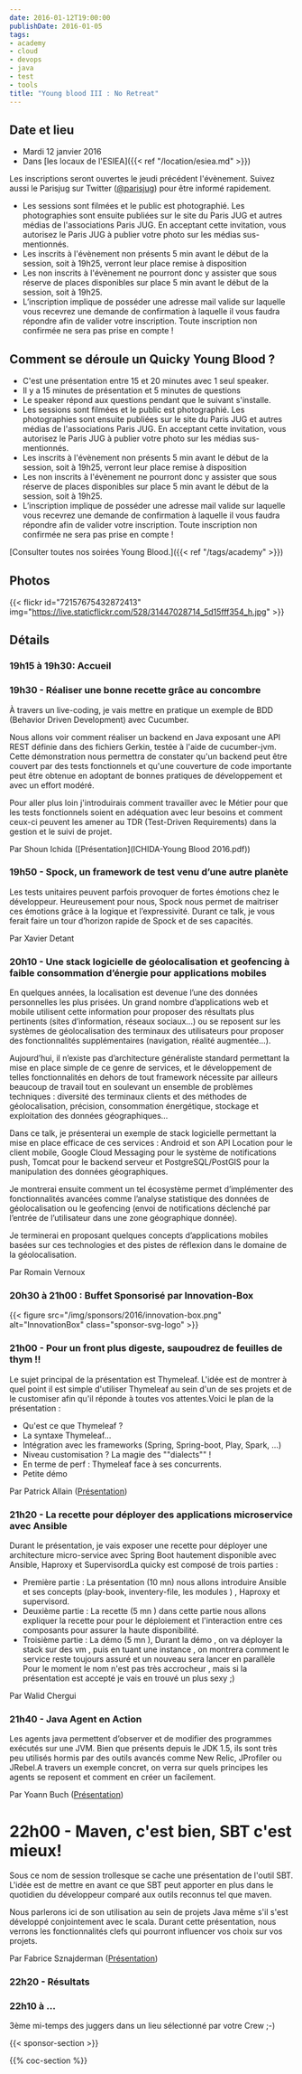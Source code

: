 ```yaml
---
date: 2016-01-12T19:00:00
publishDate: 2016-01-05
tags:
- academy
- cloud
- devops
- java
- test
- tools
title: "Young blood III : No Retreat"
---
```


## Date et lieu

- Mardi 12 janvier 2016
- Dans [les locaux de l'ESIEA]({{< ref "/location/esiea.md" >}})

Les inscriptions seront ouvertes le jeudi précédent l'évènement. Suivez aussi le Parisjug sur Twitter ([@parisjug](https://twitter.com/parisjug)) pour être informé rapidement.
- Les sessions sont filmées et le public est photographié. Les photographies sont ensuite publiées sur le site du Paris JUG et autres médias de l'associations Paris JUG. En acceptant cette invitation, vous autorisez le Paris JUG à publier votre photo sur les médias sus-mentionnés.
- Les inscrits à l'évènement non présents 5 min avant le début de la session, soit à 19h25, verront leur place remise à disposition
- Les non inscrits à l'évènement ne pourront donc y assister que sous réserve de places disponibles sur place 5 min avant le début de la session, soit à 19h25.
- L’inscription implique de posséder une adresse mail valide sur laquelle vous recevrez une demande de confirmation à laquelle il vous faudra répondre afin de valider votre inscription. Toute inscription non confirmée ne sera pas prise en compte !


## Comment se déroule un Quicky Young Blood ?

- C'est une présentation entre 15 et 20 minutes avec 1 seul speaker.
- Il y a 15 minutes de présentation et 5 minutes de questions
- Le speaker répond aux questions pendant que le suivant s'installe.
- Les sessions sont filmées et le public est photographié. Les photographies sont ensuite publiées sur le site du Paris JUG et autres médias de l'associations Paris JUG. En acceptant cette invitation, vous autorisez le Paris JUG à publier votre photo sur les médias sus-mentionnés.
- Les inscrits à l'évènement non présents 5 min avant le début de la session, soit à 19h25, verront leur place remise à disposition
- Les non inscrits à l'évènement ne pourront donc y assister que sous réserve de places disponibles sur place 5 min avant le début de la session, soit à 19h25.
- L’inscription implique de posséder une adresse mail valide sur laquelle vous recevrez une demande de confirmation à laquelle il vous faudra répondre afin de valider votre inscription. Toute inscription non confirmée ne sera pas prise en compte !

[Consulter toutes nos soirées Young Blood.]({{< ref "/tags/academy" >}})

## Photos

{{< flickr id="72157675432872413" img="https://live.staticflickr.com/528/31447028714_5d15fff354_h.jpg" >}}


## Détails

### 19h15 à 19h30: Accueil

### 19h30 - Réaliser une bonne recette grâce au concombre

À travers un live-coding, je vais mettre en pratique un exemple de BDD (Behavior Driven Development) avec Cucumber.

Nous allons voir comment réaliser un backend en Java exposant une API REST définie dans des fichiers Gerkin, testée à l'aide de cucumber-jvm. Cette démonstration nous permettra de constater qu'un backend peut être couvert par des tests fonctionnels et qu'une couverture de code importante peut être obtenue en adoptant de bonnes pratiques de développement et avec un effort modéré.

Pour aller plus loin j'introduirais comment travailler avec le Métier pour que les tests fonctionnels soient en adéquation avec leur besoins et comment ceux-ci peuvent les amener au TDR (Test-Driven Requirements) dans la gestion et le suivi de projet.

Par Shoun Ichida ([Présentation](ICHIDA-Young Blood 2016.pdf))

### 19h50 - Spock, un framework de test venu d’une autre planète

Les tests unitaires peuvent parfois provoquer de fortes émotions chez le développeur. Heureusement pour nous, Spock nous permet de maitriser ces émotions grâce à la logique et l’expressivité. Durant ce talk, je vous ferait faire un tour d’horizon rapide de Spock et de ses capacités.

Par Xavier Detant

### 20h10 - Une stack logicielle de géolocalisation et geofencing à faible consommation d’énergie pour applications mobiles

En quelques années, la localisation est devenue l’une des données personnelles les plus prisées. Un grand nombre d’applications web et mobile utilisent cette information pour proposer des résultats plus pertinents (sites d’information, réseaux sociaux...) ou se reposent sur les systèmes de géolocalisation des terminaux des utilisateurs pour proposer des fonctionnalités supplémentaires (navigation, réalité augmentée…).

Aujourd’hui, il n’existe pas d’architecture généraliste standard permettant la mise en place simple de ce genre de services, et le développement de telles fonctionnalités en dehors de tout framework nécessite par ailleurs beaucoup de travail tout en soulevant un ensemble de problèmes techniques : diversité des terminaux clients et des méthodes de géolocalisation, précision, consommation énergétique, stockage et exploitation des données géographiques…

Dans ce talk, je présenterai un exemple de stack logicielle permettant la mise en place efficace de ces services : Android et son API Location pour le client mobile, Google Cloud Messaging pour le système de notifications push, Tomcat pour le backend serveur et PostgreSQL/PostGIS pour la manipulation des données géographiques.

Je montrerai ensuite comment un tel écosystème permet d’implémenter des fonctionnalités avancées comme l’analyse statistique des données de géolocalisation ou le geofencing (envoi de notifications déclenché par l’entrée de l’utilisateur dans une zone géographique donnée).

Je terminerai en proposant quelques concepts d’applications mobiles basées sur ces technologies et des pistes de réflexion dans le domaine de la géolocalisation.

Par Romain Vernoux

### 20h30 à 21h00 : Buffet Sponsorisé par Innovation-Box

{{< figure src="/img/sponsors/2016/innovation-box.png" alt="InnovationBox" class="sponsor-svg-logo" >}}

### 21h00 - Pour un front plus digeste, saupoudrez de feuilles de thym !!

Le sujet principal de la présentation est Thymeleaf. L'idée est de montrer à quel point il est simple d'utiliser Thymeleaf au sein d'un de ses projets et de le customiser afin qu'il réponde à toutes vos attentes.Voici le plan de la présentation :

- Qu'est ce que Thymeleaf ?
- La syntaxe Thymeleaf...
- Intégration avec les frameworks (Spring, Spring-boot, Play, Spark, ...)
- Niveau customisation ? La magie des ""dialects"" !
- En terme de perf : Thymeleaf face à ses concurrents.
- Petite démo

Par Patrick Allain ([Présentation](thymeleaf.pdf))

### 21h20 - La recette pour déployer des applications microservice avec Ansible

Durant le présentation, je vais exposer une recette pour déployer une architecture micro-service avec Spring Boot hautement disponible avec Ansible, Haproxy et SupervisordLa quicky est composé de trois parties :

- Première partie : La présentation (10 mn) nous allons introduire Ansible et ses concepts (play-book, inventery-file, les modules ) , Haproxy et supervisord.
- Deuxième partie : La recette (5 mn ) dans cette partie nous allons expliquer la recette pour pour le déploiement et l'interaction entre ces composants pour assurer la haute disponibilité.
- Troisième partie : La démo (5 mn ), Durant la démo , on va déployer la stack sur des vm , puis en tuant une instance , on montrera comment le service reste toujours assuré et un nouveau sera lancer en parallèle
Pour le moment le nom n'est pas très accrocheur , mais si la présentation est accepté je vais en trouvé un plus sexy ;)

Par Walid Chergui

### 21h40 - Java Agent en Action

Les agents java permettent d’observer et de modifier des programmes exécutés sur une JVM. Bien que présents depuis le JDK 1.5, ils sont très peu utilisés hormis par des outils avancés comme New Relic, JProfiler ou JRebel.A travers un exemple concret, on verra sur quels principes les agents se reposent et comment en créer un facilement.

Par Yoann Buch ([Présentation](Java-Agent-en-Action.pdf))

# 22h00 - Maven, c'est bien, SBT c'est mieux!

Sous ce nom de session trollesque se cache une présentation de l'outil SBT. L'idée est de mettre en avant ce que SBT peut apporter en plus dans le quotidien du développeur comparé aux outils reconnus tel que maven.

Nous parlerons ici de son utilisation au sein de projets Java même s'il s'est développé conjointement avec le scala. Durant cette présentation, nous verrons les fonctionnalités clefs qui pourront influencer vos choix sur vos projets.

Par Fabrice Sznajderman ([Présentation](SBT-parisJug2016.pdf))

### 22h20 - Résultats

### 22h10 à ...

3ème mi-temps des juggers dans un lieu sélectionné par votre Crew ;-)

{{< sponsor-section >}}

{{% coc-section %}}
